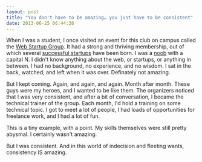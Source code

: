 ```yaml
---
layout: post
title: "You don't have to be amazing… you just have to be consistent"
date: 2013-06-25 06:44:38
---
```


When I was a student, I once visited an event for this club on campus called the <a href="http://webstartupgroup.com/" target="_blank" title="Theirs is a great twitter account to follow, if you're working with the web.">Web Startup Group</a>. It had a strong and thriving membership, out of which several <a href="http://scan.me/" target="_blank" title="...like Scan.me">successful startups</a> have been born. I was a <a href="http://www.urbandictionary.com/define.php?term=noob" target="_blank" title="Putting in the link just in case my Grandma reads this and wants to figure out what I'm saying.">noob</a> with a capital N. I didn't know anything about the web, or startups, or anything in between. I had no background, no experience, and no wisdom. I sat in the back, watched, and left when it was over. Definately not amazing.

But I kept coming. Again, and again, and again. Month after month. These guys were my heroes, and I wanted to be like them. The organizers noticed that I was very consistent, and after a bit of conversation, I became the technical trainer of the group. Each month, I'd hold a training on some technical topic. I got to meet a lot of people, I had loads of opportunities for freelance work, and I had a lot of fun.

This is a tiny example, with a point. My skills themselves were still pretty abysmal. I certainly wasn't amazing.

But I was consistent. And in this world of indecision and fleeting wants, consistency IS amazing.
